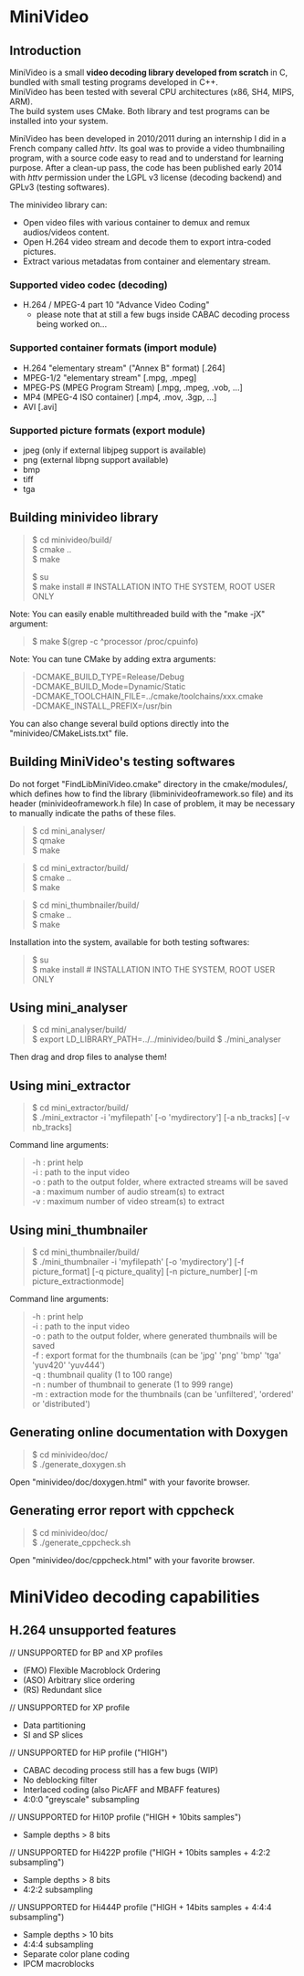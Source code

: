 MiniVideo
=========


Introduction
------------

MiniVideo is a small **video decoding library developed from scratch** in C, bundled with small testing programs developed in C++.  
MiniVideo has been tested with several CPU architectures (x86, SH4, MIPS, ARM).  
The build system uses CMake. Both library and test programs can be installed into your system.  

MiniVideo has been developed in 2010/2011 during an internship I did in a French company called *httv*. Its goal was to provide a video thumbnailing program, with a source code easy to read and to understand for learning purpose. After a clean-up pass, the code has been published early 2014 with *httv* permission under the LGPL v3 license (decoding backend) and GPLv3 (testing softwares).  

The minivideo library can:
* Open video files with various container to demux and remux audios/videos content.
* Open H.264 video stream and decode them to export intra-coded pictures.
* Extract various metadatas from container and elementary stream.

### Supported video codec (decoding)
- H.264 / MPEG-4 part 10 "Advance Video Coding"
  - please note that at still a few bugs inside CABAC decoding process being worked on...

### Supported container formats (import module)
- H.264 "elementary stream" ("Annex B" format) [.264]
- MPEG-1/2 "elementary stream" [.mpg, .mpeg]
- MPEG-PS (MPEG Program Stream) [.mpg, .mpeg, .vob, ...]
- MP4 (MPEG-4 ISO container) [.mp4, .mov, .3gp, ...]
- AVI [.avi]

### Supported picture formats (export module)
- jpeg (only if external libjpeg support is available)
- png (external libpng support available)
- bmp
- tiff
- tga

Building minivideo library
--------------------------

> $ cd minivideo/build/  
> $ cmake ..  
> $ make  
>
> $ su  
> $ make install # INSTALLATION INTO THE SYSTEM, ROOT USER ONLY  

Note: You can easily enable multithreaded build with the "make -jX" argument:
> $ make  $(grep -c ^processor /proc/cpuinfo)  

Note: You can tune CMake by adding extra arguments:
> -DCMAKE_BUILD_TYPE=Release/Debug  
> -DCMAKE_BUILD_Mode=Dynamic/Static  
> -DCMAKE_TOOLCHAIN_FILE=../cmake/toolchains/xxx.cmake  
> -DCMAKE_INSTALL_PREFIX=/usr/bin  

You can also change several build options directly into the "minivideo/CMakeLists.txt" file.


Building MiniVideo's testing softwares
--------------------------------------

Do not forget "FindLibMiniVideo.cmake" directory in the cmake/modules/, which defines
how to find the library (libminivideoframework.so file) and its header (minivideoframework.h file)
In case of problem, it may be necessary to manually indicate the paths of these files.

> $ cd mini_analyser/  
> $ qmake  
> $ make  

> $ cd mini_extractor/build/  
> $ cmake ..  
> $ make  

> $ cd mini_thumbnailer/build/  
> $ cmake ..  
> $ make  

Installation into the system, available for both testing softwares:
> $ su  
> $ make install # INSTALLATION INTO THE SYSTEM, ROOT USER ONLY  


Using mini_analyser
-------------------

> $ cd mini_analyser/build/  
> $ export LD_LIBRARY_PATH=../../minivideo/build
> $ ./mini_analyser

Then drag and drop files to analyse them!

Using mini_extractor
--------------------

> $ cd mini_extractor/build/  
> $ ./mini_extractor -i 'myfilepath' [-o 'mydirectory'] [-a nb_tracks] [-v nb_tracks]  

Command line arguments:
> -h : print help  
> -i : path to the input video  
> -o : path to the output folder, where extracted streams will be saved  
> -a : maximum number of audio stream(s) to extract  
> -v : maximum number of video stream(s) to extract  


Using mini_thumbnailer
----------------------

> $ cd mini_thumbnailer/build/  
> $ ./mini_thumbnailer -i 'myfilepath' [-o 'mydirectory'] [-f picture_format] [-q picture_quality] [-n picture_number] [-m picture_extractionmode]  

Command line arguments:
> -h : print help  
> -i : path to the input video  
> -o : path to the output folder, where generated thumbnails will be saved  
> -f : export format for the thumbnails (can be 'jpg' 'png' 'bmp' 'tga' 'yuv420' 'yuv444')  
> -q : thumbnail quality (1 to 100 range)  
> -n : number of thumbnail to generate (1 to 999 range)  
> -m : extraction mode for the thumbnails (can be 'unfiltered', 'ordered' or 'distributed')  


Generating online documentation with Doxygen
--------------------------------------------

> $ cd minivideo/doc/  
> $ ./generate_doxygen.sh  

Open "minivideo/doc/doxygen.html" with your favorite browser.


Generating error report with cppcheck
-------------------------------------

> $ cd minivideo/doc/  
> $ ./generate_cppcheck.sh  

Open "minivideo/doc/cppcheck.html" with your favorite browser.


MiniVideo decoding capabilities
===============================

H.264 unsupported features
--------------------------

// UNSUPPORTED for BP and XP profiles
- (FMO) Flexible Macroblock Ordering
- (ASO) Arbitrary slice ordering
- (RS) Redundant slice

// UNSUPPORTED for XP profile
- Data partitioning
- SI and SP slices

// UNSUPPORTED for HiP profile ("HIGH")
- CABAC decoding process still has a few bugs (WIP)
- No deblocking filter
- Interlaced coding (also PicAFF and MBAFF features)
- 4:0:0 "greyscale" subsampling

// UNSUPPORTED for Hi10P profile ("HIGH + 10bits samples")
- Sample depths > 8 bits

// UNSUPPORTED for Hi422P profile ("HIGH + 10bits samples + 4:2:2 subsampling")
- Sample depths > 8 bits
- 4:2:2 subsampling

// UNSUPPORTED for Hi444P profile ("HIGH + 14bits samples + 4:4:4 subsampling")
- Sample depths > 10 bits
- 4:4:4 subsampling
- Separate color plane coding
- IPCM macroblocks
